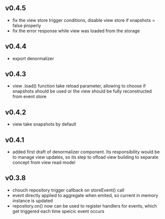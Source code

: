 ## v0.4.5
* fix the view store trigger conditions, disable view store if snapshots = false properly
* fix the error response while view was loaded from the storage

## v0.4.4
* export denormalizer

## v0.4.3
* view .load() function take reload parameter, allowing to choose if snapshots should be used or the view should
 be fully reconstructed from event store

## v0.4.2
* view take snapshots by default

## v0.4.1
* added first draft of denormalizer component. Its responsibility would be to manage view updates, so its step to ofload view
 building to separate concept from view read model

## v0.3.8

* chouch repository trigger callback on storeEvent() call
* event directly applied to aggregate when emited, so current in memory instance is updated
* repository.on() now can be used to register handlers for events, which get triggered each time speicic event occurs